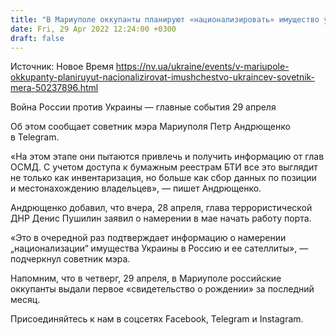 ```yaml
---
title: "В Мариуполе оккупанты планируют «национализировать» имущество украинцев — советник мэра"
date: Fri, 29 Apr 2022 12:24:00 +0300
draft: false
---
```

Источник: Новое Время https://nv.ua/ukraine/events/v-mariupole-okkupanty-planiruyut-nacionalizirovat-imushchestvo-ukraincev-sovetnik-mera-50237896.html


Война России против Украины — главные события 29 апреля

 Об этом сообщает советник мэра Мариуполя Петр Андрющенко в Telegram.

«На этом этапе они пытаются привлечь и получить информацию от глав ОСМД. С учетом доступа к бумажным реестрам БТИ все это выглядит не только как инвентаризация, но больше как сбор данных по позиции и местонахождению владельцев», — пишет Андрющенко.

 Андрющенко добавил, что вчера, 28 апреля, глава террористической ДНР Денис Пушилин заявил о намерении в мае начать работу порта.



«Это в очередной раз подтверждает информацию о намерении „национализации“ имущества Украины в Россию и ее сателлиты», — подчеркнул советник мэра.

 Напомним, что в четверг, 29 апреля, в Мариуполе российские оккупанты выдали первое «свидетельство о рождении» за последний месяц.

Присоединяйтесь к нам в соцсетях Facebook, Telegram и Instagram.
